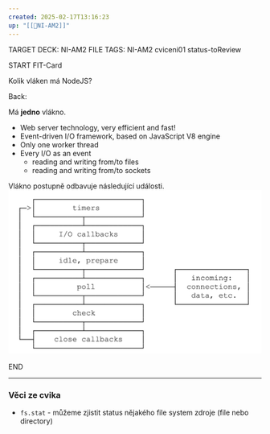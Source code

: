 ```yaml
---
created: 2025-02-17T13:16:23
up: "[[📖NI-AM2]]"
---
```

TARGET DECK: NI-AM2
FILE TAGS: NI-AM2 cviceni01 status-toReview


START
FIT-Card

Kolik vláken má NodeJS?

Back:

Má **jedno** vlákno.

<!-- DetailInfoStart -->
- Web server technology, very efficient and fast!
- Event-driven I/O framework, based on JavaScript V8 engine
- Only one worker thread
- Every I/O as an event
    - reading and writing from/to files
    - reading and writing from/to sockets

Vlákno postupně odbavuje následující události.
![](../../Assets/Pasted%20image%2020250217131728.png)
<!-- DetailInfoEnd -->
<!--ID: 1746518887477-->
END

---


### Věci ze cvika
- `fs.stat` - můžeme zjistit status nějakého file system zdroje (file nebo directory)
